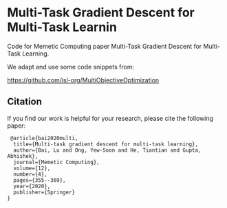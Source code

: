 # Multi-Task Gradient Descent for Multi-Task Learnin
Code for Memetic Computing paper Multi-Task Gradient Descent for Multi-Task Learning.

We adapt and use some code snippets from:

https://github.com/isl-org/MultiObjectiveOptimization


## Citation
If you find our work is helpful for your research, please cite the following paper:

```
 @article{bai2020multi,
  title={Multi-task gradient descent for multi-task learning},
  author={Bai, Lu and Ong, Yew-Soon and He, Tiantian and Gupta, Abhishek},
  journal={Memetic Computing},
  volume={12},
  number={4},
  pages={355--369},
  year={2020},
  publisher={Springer}
}
```

